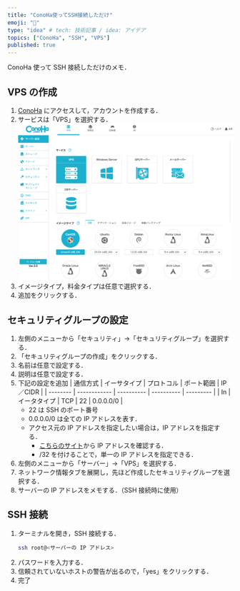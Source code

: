 ```yaml
---
title: "ConoHa使ってSSH接続しただけ"
emoji: "🍃"
type: "idea" # tech: 技術記事 / idea: アイデア
topics: ["ConoHa", "SSH", "VPS"]
published: true
---
```


ConoHa 使って SSH 接続しただけのメモ．

## VPS の作成

1. [ConoHa](https://www.conoha.jp/) にアクセスして，アカウントを作成する．
2. サービスは「VPS」を選択する．
   ![](/images/tech-memo-conoha/conoha_CSL.png)
3. イメージタイプ，料金タイプは任意で選択する．
4. 追加をクリックする．

## セキュリティグループの設定

1. 左側のメニューから「セキュリティ」→「セキュリティグループ」を選択する．
2. 「セキュリティグループの作成」をクリックする．
3. 名前は任意で設定する．
4. 説明は任意で設定する．
5. 下記の設定を追加
   | 通信方式 | イーサタイプ | プロトコル | ポート範囲 | IP／CIDR |
   | -------- | ------------ | ---------- | ---------- | --------- |
   | In | イータタイプ | TCP | 22 | 0.0.0.0/0 |
   - 22 は SSH のポート番号
   - 0.0.0.0/0 は全ての IP アドレスを表す．
   - アクセス元の IP アドレスを指定したい場合は，IP アドレスを指定する．
     - [こちらのサイト](https://www.whatismyip.com/)から IP アドレスを確認する．
     - /32 を付けることで，単一の IP アドレスを指定できる．
6. 左側のメニューから「サーバー」→「VPS」を選択する．
7. ネットワーク情報タブを展開し，先ほど作成したセキュリティグループを選択する．
8. サーバーの IP アドレスをメモする．（SSH 接続時に使用）

## SSH 接続

1. ターミナルを開き，SSH 接続する．
   ```bash
   ssh root@<サーバーの IP アドレス>
   ```
2. パスワードを入力する．
3. 信頼されていないホストの警告が出るので，「yes」をクリックする．
4. 完了
